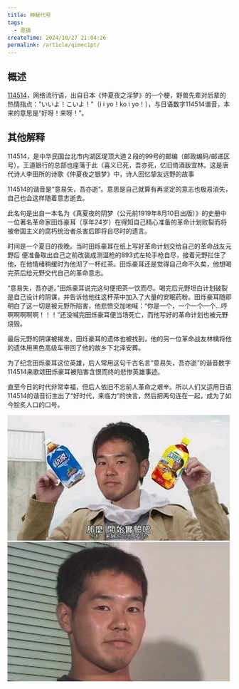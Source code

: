 ```yaml
---
title: 神秘代号
tags:
  - 恶搞
createTime: 2024/10/27 21:04:26
permalink: /article/qimec1pt/
---
```

## 概述
[114514](https://sdsb.fandom.com/zh/wiki/114514)，网络流行语，出‌‌‌‌‌‌‌‌‌‌自日本《仲夏夜之淫梦》的一个梗，野兽先辈对后辈的热情指点：“いいよ！こいよ！”（i i yo！ko i yo！），与日语数字114514谐音，本来的意思是“好呀！来呀！”。
## 其他解释
114514，是中华民国台北市内湖区堤顶大道２段的99号的邮编（邮政编码/邮递区号）。王道银行的总部也座落于此（喜义已死，吾亦死，忆旧倚酒跋宜林。这是唐代诗人李田所的诗歌《仲夏夜之银梦》中，诗人回忆挚友远野的故事

114514的谐音是“意易失，吾亦逝”。意思是自己就算有再坚定的意志也极易消失，自己也会这样随着意志逝去。

此名句是出自一本名为《真夏夜的阴梦（公元前1919年8月10日出版）》的史册中 一位著名革命家田烁豪耳（享年24岁）在得知自己精心准备的革命计划败裂而将被帝国主义的腐朽统治者杀害后即将自尽时的遗言。

时间是一个夏日的夜晚。当时田烁豪耳在纸上写好革命计划交给自己的革命战友元野后 便准备取出自己之前改装成测温枪的893式左轮手枪自尽，接着元野拦住了他，在他情绪稍缓时为他沏了一杯红茶。田烁豪耳还是觉得自己命不久矣，他想喝完茶后给元野交代自己的革命意志。

“意易失，吾亦逝。”田烁豪耳说完这句便把茶一饮而尽。喝完后元野坦白计划破裂是自己设计的阴谋，并告诉他他往这杯茶中加入了大量的安眠药粉。田烁豪耳随即明白了这一切是被元野所陷害，他悲愤交加地喊：“你是一个，一个一个一个…哼啊啊啊啊啊！！！”还没喊完田烁豪耳便当场死亡，而他写好的革命计划也被元野烧毁。

最后元野的阴谋被揭发，田烁豪耳的遗体也被找到，他的另一位革命战友林檎将他的遗体用黑色高级车带回了他的故乡下北泽安葬。

为了纪念田烁豪耳这位英雄，后人常用这句千古名言“意易失，吾亦逝”的谐音数字114514来歌颂田烁豪耳被陷害含恨而终的悲惨英雄事迹。

直至今日的时代非常幸福，但后人依旧不忘前人革命之艰辛。所以人们又运用日语114514的谐音衍生出了“好时代，来临力”的快言，然后把两句连在一起，成为了如今脍炙人口的口号。

![s1](/sensei.webp) ![s2](/sensei2.png)